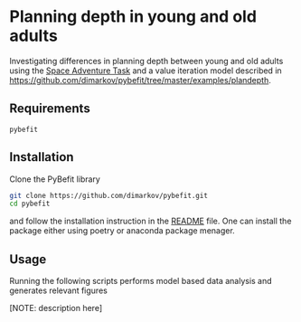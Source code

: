 # Planning depth in young and old adults
Investigating differences in planning depth between young and old adults using the [Space Adventure Task](https://github.com/dimarkov/sat) and
a value iteration model described in https://github.com/dimarkov/pybefit/tree/master/examples/plandepth.

Requirements
------------
    pybefit

Installation
------------
Clone the PyBefit library
```sh
git clone https://github.com/dimarkov/pybefit.git
cd pybefit
```
and follow the installation instruction in the [README](https://github.com/dimarkov/pybefit) file. One 
can install the package either using poetry or anaconda package menager. 

Usage
------------
Running the following scripts performs model based data analysis and generates relevant figures

[NOTE: description here]
